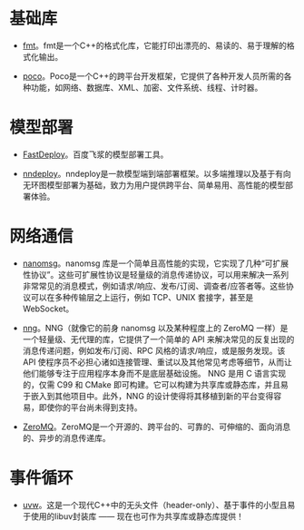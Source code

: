 # 基础库
- [fmt](https://github.com/fmtlib/fmt)。fmt是一个C++的格式化库，它能打印出漂亮的、易读的、易于理解的格式化输出。

- [poco]()。Poco是一个C++的跨平台开发框架，它提供了各种开发人员所需的各种功能，如网络、数据库、XML、加密、文件系统、线程、计时器。

# 模型部署
- [FastDeploy](https://github.com/PaddlePaddle/FastDeploy/tree/develop)。百度飞浆的模型部署工具。

- [nndeploy](https://github.com/nndeploy/nndeploy)。nndeploy是一款模型端到端部署框架。以多端推理以及基于有向无环图模型部署为基础，致力为用户提供跨平台、简单易用、高性能的模型部署体验。

# 网络通信
- [nanomsg](https://github.com/nanomsg/nanomsg)。nanomsg 库是一个简单且高性能的实现，它实现了几种“可扩展性协议”。这些可扩展性协议是轻量级的消息传递协议，可以用来解决一系列非常常见的消息模式，例如请求/响应、发布/订阅、调查者/应答者等。这些协议可以在多种传输层之上运行，例如 TCP、UNIX 套接字，甚至是 WebSocket。

- [nng](https://github.com/nanomsg/nng)。NNG（就像它的前身 nanomsg 以及某种程度上的 ZeroMQ 一样）是一个轻量级、无代理的库，它提供了一个简单的 API 来解决常见的反复出现的消息传递问题，例如发布/订阅、RPC 风格的请求/响应，或是服务发现。该 API 使程序员不必担心诸如连接管理、重试以及其他常见考虑等细节，从而让他们能够专注于应用程序本身而不是底层基础设施。
NNG 是用 C 语言实现的，仅需 C99 和 CMake 即可构建。它可以构建为共享库或静态库，并且易于嵌入到其他项目中。此外，NNG 的设计使得将其移植到新的平台变得容易，即使你的平台尚未得到支持。

- [ZeroMQ](https://github.com/zeromq/libzmq)。ZeroMQ是一个开源的、跨平台的、可靠的、可伸缩的、面向消息的、异步的消息传递库。

# 事件循环
- [uvw](https://github.com/skypjack/uvw)。这是一个现代C++中的无头文件（header-only）、基于事件的小型且易于使用的libuv封装库 —— 现在也可作为共享库或静态库提供！